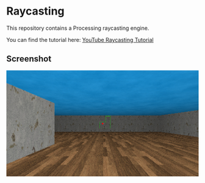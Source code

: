 # Raycasting
This repository contains a Processing raycasting engine.

You can find the tutorial here:
[YouTube Raycasting Tutorial](https://youtube.com/playlist?list=PLuVz-FGt23yLVhZhXYDxgY-lxIPJECCfA&feature=shared)

## Screenshot
<p align="center">
  <img src="screen.png">
</p>
